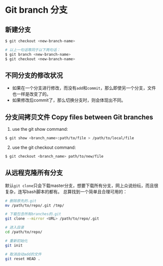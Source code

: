 # Git branch 分支

## 新建分支
```sh
$ git checkout <new-branch-name>

# 以上一句话等同于以下两句话：
$ git branch <new-branch-name>
$ git checkout <new-branch-name>
```

## 不同分支的修改状况
- 如果在一个分支进行修改，而没有`add`和`commit`，那么即使另一个分支，文件也一样是改变了的。
- 如果修改后commit了，那么切换分支时，则会体现出不同。


## 分支间拷贝文件 Copy files between Git branches

1. use the git show command:
```sh
$ git show <branch_name>:path/to/file > /path/to/local/file
```

2. use the git checkout command:
```sh
$ git checkout <branch_name> path/to/new/file
```

## 从远程克隆所有分支
默认`git clone`只会下载master分支，想要下载所有分支，网上众说纷纭，而且很复杂，连写bash脚本的都有。
总算找到一个简单且合理可用的：
```sh
# 删除原先的.git
mv /path/to/repo/.git /tmp/

# 下载包含所有branches的.git
git clone --mirror <URL> /path/to/repo/.git

# 进入目录
cd /path/to/repo/

# 重新初始化
git init

# 取消自动add的文件
git reset HEAD .
```